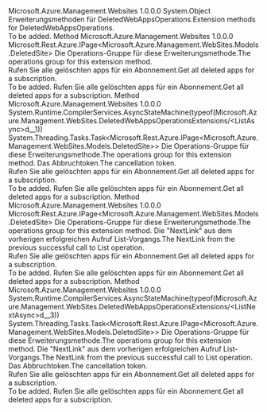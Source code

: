 <Type Name="DeletedWebAppsOperationsExtensions" FullName="Microsoft.Azure.Management.WebSites.DeletedWebAppsOperationsExtensions">
  <TypeSignature Language="C#" Value="public static class DeletedWebAppsOperationsExtensions" />
  <TypeSignature Language="ILAsm" Value=".class public auto ansi abstract sealed beforefieldinit DeletedWebAppsOperationsExtensions extends System.Object" />
  <TypeSignature Language="DocId" Value="T:Microsoft.Azure.Management.WebSites.DeletedWebAppsOperationsExtensions" />
  <TypeSignature Language="VB.NET" Value="Public Module DeletedWebAppsOperationsExtensions" />
  <TypeSignature Language="F#" Value="type DeletedWebAppsOperationsExtensions = class" />
  <AssemblyInfo>
    <AssemblyName>Microsoft.Azure.Management.Websites</AssemblyName>
    <AssemblyVersion>1.0.0.0</AssemblyVersion>
  </AssemblyInfo>
  <Base>
    <BaseTypeName>System.Object</BaseTypeName>
  </Base>
  <Interfaces />
  <Docs>
    <summary>
            <span data-ttu-id="f0d5a-101">Erweiterungsmethoden für DeletedWebAppsOperations.</span><span class="sxs-lookup"><span data-stu-id="f0d5a-101">Extension methods for DeletedWebAppsOperations.</span></span>
            </summary>
    <remarks>To be added.</remarks>
  </Docs>
  <Members>
    <Member MemberName="List">
      <MemberSignature Language="C#" Value="public static Microsoft.Rest.Azure.IPage&lt;Microsoft.Azure.Management.WebSites.Models.DeletedSite&gt; List (this Microsoft.Azure.Management.WebSites.IDeletedWebAppsOperations operations);" />
      <MemberSignature Language="ILAsm" Value=".method public static hidebysig class Microsoft.Rest.Azure.IPage`1&lt;class Microsoft.Azure.Management.WebSites.Models.DeletedSite&gt; List(class Microsoft.Azure.Management.WebSites.IDeletedWebAppsOperations operations) cil managed" />
      <MemberSignature Language="DocId" Value="M:Microsoft.Azure.Management.WebSites.DeletedWebAppsOperationsExtensions.List(Microsoft.Azure.Management.WebSites.IDeletedWebAppsOperations)" />
      <MemberSignature Language="VB.NET" Value="&lt;Extension()&gt;&#xA;Public Function List (operations As IDeletedWebAppsOperations) As IPage(Of DeletedSite)" />
      <MemberSignature Language="F#" Value="static member List : Microsoft.Azure.Management.WebSites.IDeletedWebAppsOperations -&gt; Microsoft.Rest.Azure.IPage&lt;Microsoft.Azure.Management.WebSites.Models.DeletedSite&gt;" Usage="Microsoft.Azure.Management.WebSites.DeletedWebAppsOperationsExtensions.List operations" />
      <MemberType>Method</MemberType>
      <AssemblyInfo>
        <AssemblyName>Microsoft.Azure.Management.Websites</AssemblyName>
        <AssemblyVersion>1.0.0.0</AssemblyVersion>
      </AssemblyInfo>
      <ReturnValue>
        <ReturnType>Microsoft.Rest.Azure.IPage&lt;Microsoft.Azure.Management.WebSites.Models.DeletedSite&gt;</ReturnType>
      </ReturnValue>
      <Parameters>
        <Parameter Name="operations" Type="Microsoft.Azure.Management.WebSites.IDeletedWebAppsOperations" RefType="this" />
      </Parameters>
      <Docs>
        <param name="operations">
            <span data-ttu-id="f0d5a-102">Die Operations-Gruppe für diese Erweiterungsmethode.</span><span class="sxs-lookup"><span data-stu-id="f0d5a-102">The operations group for this extension method.</span></span>
            </param>
        <summary>
            <span data-ttu-id="f0d5a-103">Rufen Sie alle gelöschten apps für ein Abonnement.</span><span class="sxs-lookup"><span data-stu-id="f0d5a-103">Get all deleted apps for a subscription.</span></span>
            </summary>
        <returns>To be added.</returns>
        <remarks>
            <span data-ttu-id="f0d5a-104">Rufen Sie alle gelöschten apps für ein Abonnement.</span><span class="sxs-lookup"><span data-stu-id="f0d5a-104">Get all deleted apps for a subscription.</span></span>
            </remarks>
      </Docs>
    </Member>
    <Member MemberName="ListAsync">
      <MemberSignature Language="C#" Value="public static System.Threading.Tasks.Task&lt;Microsoft.Rest.Azure.IPage&lt;Microsoft.Azure.Management.WebSites.Models.DeletedSite&gt;&gt; ListAsync (this Microsoft.Azure.Management.WebSites.IDeletedWebAppsOperations operations, System.Threading.CancellationToken cancellationToken = null);" />
      <MemberSignature Language="ILAsm" Value=".method public static hidebysig class System.Threading.Tasks.Task`1&lt;class Microsoft.Rest.Azure.IPage`1&lt;class Microsoft.Azure.Management.WebSites.Models.DeletedSite&gt;&gt; ListAsync(class Microsoft.Azure.Management.WebSites.IDeletedWebAppsOperations operations, valuetype System.Threading.CancellationToken cancellationToken) cil managed" />
      <MemberSignature Language="DocId" Value="M:Microsoft.Azure.Management.WebSites.DeletedWebAppsOperationsExtensions.ListAsync(Microsoft.Azure.Management.WebSites.IDeletedWebAppsOperations,System.Threading.CancellationToken)" />
      <MemberSignature Language="F#" Value="static member ListAsync : Microsoft.Azure.Management.WebSites.IDeletedWebAppsOperations * System.Threading.CancellationToken -&gt; System.Threading.Tasks.Task&lt;Microsoft.Rest.Azure.IPage&lt;Microsoft.Azure.Management.WebSites.Models.DeletedSite&gt;&gt;" Usage="Microsoft.Azure.Management.WebSites.DeletedWebAppsOperationsExtensions.ListAsync (operations, cancellationToken)" />
      <MemberType>Method</MemberType>
      <AssemblyInfo>
        <AssemblyName>Microsoft.Azure.Management.Websites</AssemblyName>
        <AssemblyVersion>1.0.0.0</AssemblyVersion>
      </AssemblyInfo>
      <Attributes>
        <Attribute>
          <AttributeName>System.Runtime.CompilerServices.AsyncStateMachine(typeof(Microsoft.Azure.Management.WebSites.DeletedWebAppsOperationsExtensions/&lt;ListAsync&gt;d__1))</AttributeName>
        </Attribute>
      </Attributes>
      <ReturnValue>
        <ReturnType>System.Threading.Tasks.Task&lt;Microsoft.Rest.Azure.IPage&lt;Microsoft.Azure.Management.WebSites.Models.DeletedSite&gt;&gt;</ReturnType>
      </ReturnValue>
      <Parameters>
        <Parameter Name="operations" Type="Microsoft.Azure.Management.WebSites.IDeletedWebAppsOperations" RefType="this" />
        <Parameter Name="cancellationToken" Type="System.Threading.CancellationToken" />
      </Parameters>
      <Docs>
        <param name="operations">
            <span data-ttu-id="f0d5a-105">Die Operations-Gruppe für diese Erweiterungsmethode.</span><span class="sxs-lookup"><span data-stu-id="f0d5a-105">The operations group for this extension method.</span></span>
            </param>
        <param name="cancellationToken">
            <span data-ttu-id="f0d5a-106">Das Abbruchtoken.</span><span class="sxs-lookup"><span data-stu-id="f0d5a-106">The cancellation token.</span></span>
            </param>
        <summary>
            <span data-ttu-id="f0d5a-107">Rufen Sie alle gelöschten apps für ein Abonnement.</span><span class="sxs-lookup"><span data-stu-id="f0d5a-107">Get all deleted apps for a subscription.</span></span>
            </summary>
        <returns>To be added.</returns>
        <remarks>
            <span data-ttu-id="f0d5a-108">Rufen Sie alle gelöschten apps für ein Abonnement.</span><span class="sxs-lookup"><span data-stu-id="f0d5a-108">Get all deleted apps for a subscription.</span></span>
            </remarks>
      </Docs>
    </Member>
    <Member MemberName="ListNext">
      <MemberSignature Language="C#" Value="public static Microsoft.Rest.Azure.IPage&lt;Microsoft.Azure.Management.WebSites.Models.DeletedSite&gt; ListNext (this Microsoft.Azure.Management.WebSites.IDeletedWebAppsOperations operations, string nextPageLink);" />
      <MemberSignature Language="ILAsm" Value=".method public static hidebysig class Microsoft.Rest.Azure.IPage`1&lt;class Microsoft.Azure.Management.WebSites.Models.DeletedSite&gt; ListNext(class Microsoft.Azure.Management.WebSites.IDeletedWebAppsOperations operations, string nextPageLink) cil managed" />
      <MemberSignature Language="DocId" Value="M:Microsoft.Azure.Management.WebSites.DeletedWebAppsOperationsExtensions.ListNext(Microsoft.Azure.Management.WebSites.IDeletedWebAppsOperations,System.String)" />
      <MemberSignature Language="VB.NET" Value="&lt;Extension()&gt;&#xA;Public Function ListNext (operations As IDeletedWebAppsOperations, nextPageLink As String) As IPage(Of DeletedSite)" />
      <MemberSignature Language="F#" Value="static member ListNext : Microsoft.Azure.Management.WebSites.IDeletedWebAppsOperations * string -&gt; Microsoft.Rest.Azure.IPage&lt;Microsoft.Azure.Management.WebSites.Models.DeletedSite&gt;" Usage="Microsoft.Azure.Management.WebSites.DeletedWebAppsOperationsExtensions.ListNext (operations, nextPageLink)" />
      <MemberType>Method</MemberType>
      <AssemblyInfo>
        <AssemblyName>Microsoft.Azure.Management.Websites</AssemblyName>
        <AssemblyVersion>1.0.0.0</AssemblyVersion>
      </AssemblyInfo>
      <ReturnValue>
        <ReturnType>Microsoft.Rest.Azure.IPage&lt;Microsoft.Azure.Management.WebSites.Models.DeletedSite&gt;</ReturnType>
      </ReturnValue>
      <Parameters>
        <Parameter Name="operations" Type="Microsoft.Azure.Management.WebSites.IDeletedWebAppsOperations" RefType="this" />
        <Parameter Name="nextPageLink" Type="System.String" />
      </Parameters>
      <Docs>
        <param name="operations">
            <span data-ttu-id="f0d5a-109">Die Operations-Gruppe für diese Erweiterungsmethode.</span><span class="sxs-lookup"><span data-stu-id="f0d5a-109">The operations group for this extension method.</span></span>
            </param>
        <param name="nextPageLink">
            <span data-ttu-id="f0d5a-110">Die "NextLink" aus dem vorherigen erfolgreichen Aufruf List-Vorgangs.</span><span class="sxs-lookup"><span data-stu-id="f0d5a-110">The NextLink from the previous successful call to List operation.</span></span>
            </param>
        <summary>
            <span data-ttu-id="f0d5a-111">Rufen Sie alle gelöschten apps für ein Abonnement.</span><span class="sxs-lookup"><span data-stu-id="f0d5a-111">Get all deleted apps for a subscription.</span></span>
            </summary>
        <returns>To be added.</returns>
        <remarks>
            <span data-ttu-id="f0d5a-112">Rufen Sie alle gelöschten apps für ein Abonnement.</span><span class="sxs-lookup"><span data-stu-id="f0d5a-112">Get all deleted apps for a subscription.</span></span>
            </remarks>
      </Docs>
    </Member>
    <Member MemberName="ListNextAsync">
      <MemberSignature Language="C#" Value="public static System.Threading.Tasks.Task&lt;Microsoft.Rest.Azure.IPage&lt;Microsoft.Azure.Management.WebSites.Models.DeletedSite&gt;&gt; ListNextAsync (this Microsoft.Azure.Management.WebSites.IDeletedWebAppsOperations operations, string nextPageLink, System.Threading.CancellationToken cancellationToken = null);" />
      <MemberSignature Language="ILAsm" Value=".method public static hidebysig class System.Threading.Tasks.Task`1&lt;class Microsoft.Rest.Azure.IPage`1&lt;class Microsoft.Azure.Management.WebSites.Models.DeletedSite&gt;&gt; ListNextAsync(class Microsoft.Azure.Management.WebSites.IDeletedWebAppsOperations operations, string nextPageLink, valuetype System.Threading.CancellationToken cancellationToken) cil managed" />
      <MemberSignature Language="DocId" Value="M:Microsoft.Azure.Management.WebSites.DeletedWebAppsOperationsExtensions.ListNextAsync(Microsoft.Azure.Management.WebSites.IDeletedWebAppsOperations,System.String,System.Threading.CancellationToken)" />
      <MemberSignature Language="F#" Value="static member ListNextAsync : Microsoft.Azure.Management.WebSites.IDeletedWebAppsOperations * string * System.Threading.CancellationToken -&gt; System.Threading.Tasks.Task&lt;Microsoft.Rest.Azure.IPage&lt;Microsoft.Azure.Management.WebSites.Models.DeletedSite&gt;&gt;" Usage="Microsoft.Azure.Management.WebSites.DeletedWebAppsOperationsExtensions.ListNextAsync (operations, nextPageLink, cancellationToken)" />
      <MemberType>Method</MemberType>
      <AssemblyInfo>
        <AssemblyName>Microsoft.Azure.Management.Websites</AssemblyName>
        <AssemblyVersion>1.0.0.0</AssemblyVersion>
      </AssemblyInfo>
      <Attributes>
        <Attribute>
          <AttributeName>System.Runtime.CompilerServices.AsyncStateMachine(typeof(Microsoft.Azure.Management.WebSites.DeletedWebAppsOperationsExtensions/&lt;ListNextAsync&gt;d__3))</AttributeName>
        </Attribute>
      </Attributes>
      <ReturnValue>
        <ReturnType>System.Threading.Tasks.Task&lt;Microsoft.Rest.Azure.IPage&lt;Microsoft.Azure.Management.WebSites.Models.DeletedSite&gt;&gt;</ReturnType>
      </ReturnValue>
      <Parameters>
        <Parameter Name="operations" Type="Microsoft.Azure.Management.WebSites.IDeletedWebAppsOperations" RefType="this" />
        <Parameter Name="nextPageLink" Type="System.String" />
        <Parameter Name="cancellationToken" Type="System.Threading.CancellationToken" />
      </Parameters>
      <Docs>
        <param name="operations">
            <span data-ttu-id="f0d5a-113">Die Operations-Gruppe für diese Erweiterungsmethode.</span><span class="sxs-lookup"><span data-stu-id="f0d5a-113">The operations group for this extension method.</span></span>
            </param>
        <param name="nextPageLink">
            <span data-ttu-id="f0d5a-114">Die "NextLink" aus dem vorherigen erfolgreichen Aufruf List-Vorgangs.</span><span class="sxs-lookup"><span data-stu-id="f0d5a-114">The NextLink from the previous successful call to List operation.</span></span>
            </param>
        <param name="cancellationToken">
            <span data-ttu-id="f0d5a-115">Das Abbruchtoken.</span><span class="sxs-lookup"><span data-stu-id="f0d5a-115">The cancellation token.</span></span>
            </param>
        <summary>
            <span data-ttu-id="f0d5a-116">Rufen Sie alle gelöschten apps für ein Abonnement.</span><span class="sxs-lookup"><span data-stu-id="f0d5a-116">Get all deleted apps for a subscription.</span></span>
            </summary>
        <returns>To be added.</returns>
        <remarks>
            <span data-ttu-id="f0d5a-117">Rufen Sie alle gelöschten apps für ein Abonnement.</span><span class="sxs-lookup"><span data-stu-id="f0d5a-117">Get all deleted apps for a subscription.</span></span>
            </remarks>
      </Docs>
    </Member>
  </Members>
</Type>
